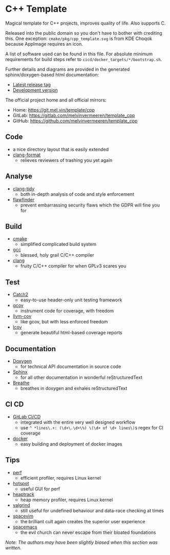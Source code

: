 # C++ Template

Magical template for C++ projects, improves quality of life. Also supports C.

Released into the public domain so you don't have to bother with crediting this.
One exception: `cmake/pkg/cpp_template.svg` is from KDE Choqok because AppImage
requires an icon.

A list of software used can be found in this file. For absolute minimum
requirements for build steps refer to `cicd/docker_targets/*/bootstrap.sh`.

Further details and diagrams are provided in the generated sphinx/doxygen-based
html documentation:
* [Latest release tag](https://template.doc.mel.vin/cpp)
* [Development version](https://doc.mel.vin/template/cpp/review-master-8phwor)

The official project home and all official mirrors:
* Home: https://git.mel.vin/template/cpp
* GitLab: https://gitlab.com/melvinvermeeren/template_cpp
* GitHub: https://github.com/melvinvermeeren/template_cpp

## Code

* a nice directory layout that is easily extended
* [clang-format](https://clang.llvm.org/docs/ClangFormat.html)
  * relieves reviewers of trashing you yet again

## Analyse

* [clang-tidy](https://clang.llvm.org/extra/clang-tidy/)
  * both in-depth analysis of code and style enforcement
* [flawfinder](https://www.dwheeler.com/flawfinder/)
  * prevent embarrassing security flaws which the GDPR will fine you for

## Build

* [cmake](https://cmake.org/)
  * simplified complicated build system
* [gcc](https://gcc.gnu.org/)
  * blessed, holy grail C/C++ compiler
* [clang](https://clang.llvm.org/)
  * fruity C/C++ compiler for when GPLv3 scares you

## Test

* [Catch2](https://github.com/catchorg/Catch2)
  * easy-to-use header-only unit testing framework
* [gcov](https://gcc.gnu.org/onlinedocs/gcc/Gcov.html)
  * instrument code for coverage, with freedom
* [llvm-cov](https://llvm.org/docs/CommandGuide/llvm-cov.html)
  * like gcov, but with less enforced freedom
* [lcov](http://ltp.sourceforge.net/coverage/lcov.php)
  * generate beautiful html-based coverage reports

## Documentation

* [Doxygen](https://www.stack.nl/~dimitri/doxygen/)
  * for technical API documentation in source code
* [Sphinx](http://www.sphinx-doc.org/en/stable/)
  * for all other documentation in wonderful reStructuredText
* [Breathe](https://github.com/michaeljones/breathe)
  * breathes in doxygen and exhales reStructuredText

## CI CD

* [GitLab CI/CD](https://docs.gitlab.com/ce/ci/)
  * integrated with the entire very well designed workflow
  * use `^ *lines\.+: (\d+\.\d+\%) \(\d+ of \d+ lines\)$` regex for CI coverage
* [docker](https://git.mel.vin/cicd/docker)
  * easy building and deployment of docker images

## Tips

* [perf](https://perf.wiki.kernel.org/index.php/Main_Page)
  * efficient profiler, requires Linux kernel
* [hotspot](https://github.com/KDAB/hotspot)
  * useful GUI for perf
* [heaptrack](https://github.com/KDE/heaptrack)
  * heap memory profiler, requires Linux kernel
* [valgrind](http://valgrind.org/)
  * still useful for undefined behaviour and data-race checking at times
* [spacevim](http://spacevim.org/)
  * the brilliant cult again creates the superior user experience
* [spacemacs](http://spacemacs.org/)
  * the evil church can never escape from their bloated foundations

*Note: The authors may have been slightly biased when this section was written.*
